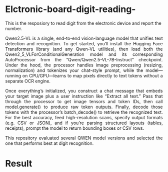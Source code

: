 # Elctronic-board-digit-reading-
This is the resposiory to read digit from the electronic device and report the number.

<p align="justify"> Qwen2.5-VL is a single, end-to-end vision-language model that unifies text detection and recognition. To get started, you’ll install the Hugging Face Transformers library (and any Qwen-VL utilities), then load both the Qwen2_5_VLForConditionalGeneration model and its corresponding AutoProcessor from the “Qwen/Qwen2.5-VL-7B-Instruct” checkpoint. Under the hood, the processor handles image preprocessing (resizing, normalization) and tokenizes your chat-style prompt, while the model—running on CPU/GPU—learns to map pixels directly to text tokens without a separate OCR engine. </p>

<p align="justify"> Once everything’s initialized, you construct a chat message that embeds your target image plus a user instruction like “Extract all text.” Pass that through the processor to get image tensors and token IDs, then call model.generate() to produce raw token outputs. Finally, decode those tokens with the processor’s batch_decode() to retrieve the recognized text. For the best accuracy, feed high-resolution scans, specify output formats (e.g. CSV or JSON), and if you’re parsing structured layouts (tables, receipts), prompt the model to return bounding boxes or CSV rows.  </p>

<p align="justify"> This repository evaluated several QWEN model versions and selected the one that performs best at digit recognition. </p>

# Result
